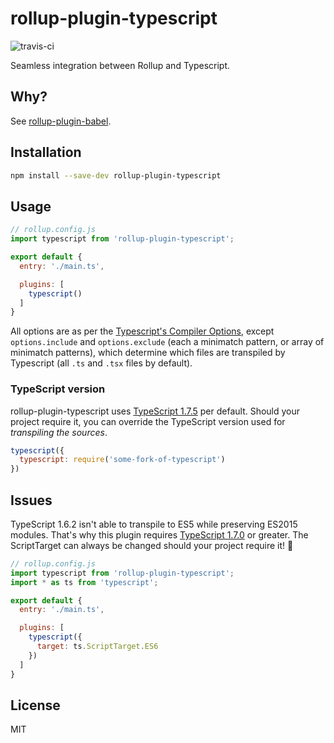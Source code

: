 # rollup-plugin-typescript
![travis-ci](https://travis-ci.org/rollup/rollup-plugin-typescript.svg?branch=master)

Seamless integration between Rollup and Typescript.

## Why?
See [rollup-plugin-babel](https://github.com/rollup/rollup-plugin-babel).

## Installation

```bash
npm install --save-dev rollup-plugin-typescript
```

## Usage

```js
// rollup.config.js
import typescript from 'rollup-plugin-typescript';

export default {
  entry: './main.ts',

  plugins: [
    typescript()
  ]
}
```

All options are as per the [Typescript's Compiler Options](https://github.com/Microsoft/TypeScript/wiki/Compiler-Options), except `options.include` and `options.exclude` (each a minimatch pattern, or array of minimatch patterns), which determine which files are transpiled by Typescript (all `.ts` and `.tsx` files by default).

### TypeScript version
rollup-plugin-typescript uses [TypeScript 1.7.5](https://github.com/Microsoft/TypeScript/wiki/Roadmap#17) per default. Should your project require it, you can override the TypeScript version used for _transpiling the sources_.

```js
typescript({
  typescript: require('some-fork-of-typescript')
})
```

## Issues

TypeScript 1.6.2 isn't able to transpile to ES5 while preserving ES2015 modules. That's why this plugin requires [TypeScript 1.7.0](https://github.com/Microsoft/TypeScript/wiki/Roadmap#17) or greater. The ScriptTarget can always be changed should your project require it! :rocket:

```js
// rollup.config.js
import typescript from 'rollup-plugin-typescript';
import * as ts from 'typescript';

export default {
  entry: './main.ts',

  plugins: [
    typescript({
      target: ts.ScriptTarget.ES6
    })
  ]
}
```

## License

MIT
